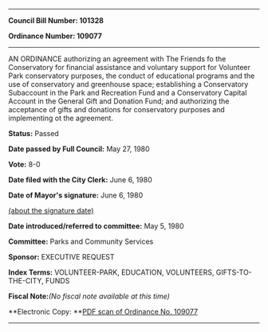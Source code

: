 

********

**Council Bill Number: 101328**
   
**Ordinance Number: 109077**
********

 AN ORDINANCE authorizing an agreement with The Friends fo the Conservatory for financial assistance and voluntary support for Volunteer Park conservatory purposes, the conduct of educational programs and the use of conservatory and greenhouse space; establishing a Conservatory Subaccount in the Park and Recreation Fund and a Conservatory Capital Account in the General Gift and Donation Fund; and authorizing the acceptance of gifts and donations for conservatory purposes and implementing ot the agreement.

**Status:** Passed
   
**Date passed by Full Council:** May 27, 1980
   
**Vote:** 8-0
   
**Date filed with the City Clerk:** June 6, 1980
   
**Date of Mayor's signature:** June 6, 1980
   
[(about the signature date)](/~public/approvaldate.htm)
   
   
   
**Date introduced/referred to committee:** May 5, 1980
   
**Committee:** Parks and Community Services
   
**Sponsor:** EXECUTIVE REQUEST
   
   
**Index Terms:** VOLUNTEER-PARK, EDUCATION, VOLUNTEERS, GIFTS-TO-THE-CITY, FUNDS

**Fiscal Note:**_(No fiscal note available at this time)_

**Electronic Copy: **[PDF scan of Ordinance No. 109077](/~archives/Ordinances/Ord_109077.pdf)

********

